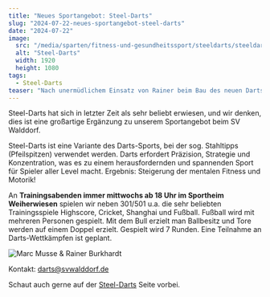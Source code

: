 ```yaml
---
title: "Neues Sportangebot: Steel-Darts"
slug: "2024-07-22-neues-sportangebot-steel-darts"
date: "2024-07-22"
image:
  src: "/media/sparten/fitness-und-gesundheitssport/steeldarts/steeldarts.webp"
  alt: "Steel-Darts"
  width: 1920
  height: 1080
tags:
  - Steel-Darts
teaser: "Nach unermüdlichem Einsatz von Rainer beim Bau des neuen Darts-Raums und dem Launch mit Marc hat der SVW ein neues Sportangebot im Programm: Steel-Darts. Wir freuen uns auf viele spannende Spiele und eine tolle Zeit mit euch!"
---
```

Steel-Darts hat sich in letzter Zeit als sehr beliebt erwiesen, und wir denken, dies ist eine großartige Ergänzung zu unserem Sportangebot beim SV Walddorf.

Steel-Darts ist eine Variante des Darts-Sports, bei der sog. Stahltipps (Pfeilspitzen) verwendet werden. Darts erfordert Präzision, Strategie und Konzentration, was es zu einem herausfordernden und spannenden Sport für Spieler aller Level macht. Ergebnis: Steigerung der mentalen Fitness und Motorik!

An **Trainingsabenden immer mittwochs ab 18 Uhr im Sportheim Weiherwiesen** spielen wir neben 301/501 u.a. die sehr beliebten Trainingsspiele Highscore, Cricket, Shanghai und Fußball. Fußball wird mit mehreren Personen gespielt. Mit dem Bull erzielt man Ballbesitz und Tore werden auf einem Doppel erzielt. Gespielt wird 7 Runden. Eine Teilnahme an Darts-Wettkämpfen ist geplant.

![Marc Musse & Rainer Burkhardt](/media/2024/2024-07-22-steel-darts.jpg)

Kontakt: [darts@svwalddorf.de](mailto:darts@svwalddorf.de)

Schaut auch gerne auf der [Steel-Darts](/fitness-und-gesundheitssport/steel-darts) Seite vorbei.
